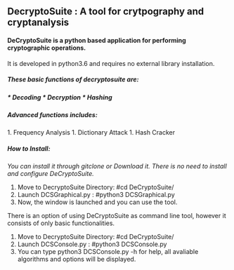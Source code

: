 <h2>DecryptoSuite : A tool for crytpography and cryptanalysis</h2>

<h4>DeCryptoSuite is a python based application for performing cryptographic operations.</h4>
It is developed in python3.6 and requires no external library installation.

<h5>These basic functions of decryptosuite are:<h5>
  * Decoding
  * Decryption
  * Hashing
  
<h5>Advanced functions includes:</h5>
  1. Frequency Analysis
  1. Dictionary Attack
  1. Hash Cracker

<h5>How to Install:</h5>

_You can install it through gitclone or Download it._
_There is no need to install and configure DeCryptoSuite._

  1. Move to DecryptoSuite Directory: #cd DeCryptoSuite/
  1. Launch DCSGraphical.py : #python3 DCSGraphical.py
  1. Now, the window is launched and you can use the tool.

There is an option of using DeCryptoSuite as command line tool, however it consists of only basic functionalities.

  1. Move to DecryptoSuite Directory: #cd DeCryptoSuite/
  1. Launch DCSConsole.py : #python3 DCSConsole.py
  1. You can type python3 DCSConsole.py -h for help, all avaliable algorithms and options will be displayed.
